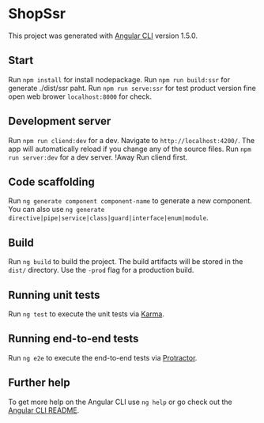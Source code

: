 # ShopSsr

This project was generated with [Angular CLI](https://github.com/angular/angular-cli) version 1.5.0.

## Start
Run `npm install` for install nodepackage.
Run `npm run build:ssr` for generate ./dist/ssr paht.
Run `npm run serve:ssr` for test product version fine open web brower `localhost:8000` for check.

## Development server

Run `npm run cliend:dev` for a dev. Navigate to `http://localhost:4200/`. The app will automatically reload if you change any of the source files.
Run `npm run server:dev` for a dev server.
!Away Run cliend first.

## Code scaffolding

Run `ng generate component component-name` to generate a new component. You can also use `ng generate directive|pipe|service|class|guard|interface|enum|module`.

## Build

Run `ng build` to build the project. The build artifacts will be stored in the `dist/` directory. Use the `-prod` flag for a production build.

## Running unit tests

Run `ng test` to execute the unit tests via [Karma](https://karma-runner.github.io).

## Running end-to-end tests

Run `ng e2e` to execute the end-to-end tests via [Protractor](http://www.protractortest.org/).

## Further help

To get more help on the Angular CLI use `ng help` or go check out the [Angular CLI README](https://github.com/angular/angular-cli/blob/master/README.md).
